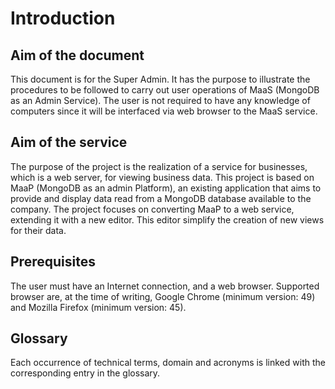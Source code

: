 # Introduction
## Aim of the document
This document is for the Super Admin. It has the purpose to illustrate the procedures to be followed to carry out user operations of MaaS (MongoDB as an Admin Service). The user is not required to have any knowledge of computers since it will be interfaced via web browser to the MaaS service.

## Aim of the service
The purpose of the project is the realization of a service for businesses, which is a web server, for viewing business data. This project is based on MaaP (MongoDB as an admin Platform), an existing application that aims to provide and display data read from a MongoDB database available to the company. The project focuses on converting MaaP to a web service, extending it with a new editor. This editor simplify the creation of new views for their data.

## Prerequisites
The user must have an Internet connection, and a web browser. Supported browser are, at the time of writing, Google Chrome (minimum version: 49) and Mozilla Firefox (minimum version: 45).

## Glossary
Each occurrence of technical terms, domain and acronyms is linked with the corresponding entry in the glossary.




